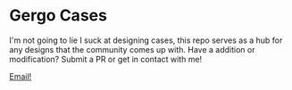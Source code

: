 # Gergo Cases

I'm not going to lie I suck at designing cases, this repo serves as a hub for any designs
that the community comes up with. Have a addition or modification? Submit a PR or get in 
contact with me!

[Email!](mailto:bernhardtjeremy@gmail.com)
